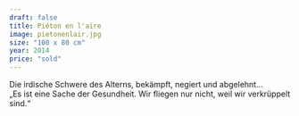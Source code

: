 ```yaml
---
draft: false
title: Piéton en l'aire
image: pietonenlair.jpg
size: "100 x 80 cm"
year: 2014
price: "sold"
---
```

Die irdische Schwere des Alterns, bekämpft, negiert und abgelehnt…  
„Es ist eine Sache der Gesundheit. Wir fliegen nur nicht, weil wir verkrüppelt sind.“
